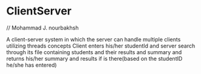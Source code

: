 # ClientServer
// Mohammad J. nourbakhsh

A client-server system in which the server can handle multiple clients utilizing threads concepts
Client enters his/her studentId and server search through its file containing students and their results and summary and 
returns his/her summary and results if is there(based on the studentID he/she has entered)


